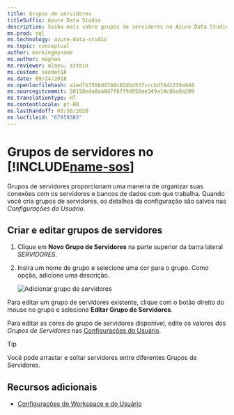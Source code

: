 ```yaml
---
title: Grupos de servidores
titleSuffix: Azure Data Studio
description: Saiba mais sobre grupos de servidores no Azure Data Studio
ms.prod: sql
ms.technology: azure-data-studio
ms.topic: conceptual
author: markingmyname
ms.author: maghan
ms.reviewer: alayu; sstein
ms.custom: seodec18
ms.date: 09/24/2018
ms.openlocfilehash: a1edfb7566d47b8c02dbd53fcccbd7441239a949
ms.sourcegitcommit: 58158eda0aa0d7f87f9d958ae349a14c0ba8a209
ms.translationtype: HT
ms.contentlocale: pt-BR
ms.lasthandoff: 03/30/2020
ms.locfileid: "67959303"
---
```

# <a name="server-groups-in-name-sos"></a>Grupos de servidores no [!INCLUDE[name-sos](../includes/name-sos-short.md)]

Grupos de servidores proporcionam uma maneira de organizar suas conexões com os servidores e bancos de dados com que trabalha. Quando você cria grupos de servidores, os detalhes da configuração são salvos nas *Configurações do Usuário*.

## <a name="create-and-edit-server-groups"></a>Criar e editar grupos de servidores

1. Clique em **Novo Grupo de Servidores** na parte superior da barra lateral *SERVIDORES*.
2. Insira um nome de grupo e selecione uma cor para o grupo. Como opção, adicione uma descrição.

   ![Adicionar grupo de servidores](./media/server-groups/add-server-group.png)

Para editar um grupo de servidores existente, clique com o botão direito do mouse no grupo e selecione **Editar Grupo de Servidores**.

Para editar as cores do grupo de servidores disponível, edite os valores dos *Grupos de Servidores* nas [Configurações do Usuário](settings.md).

> [!TIP]
> Você pode arrastar e soltar servidores entre diferentes Grupos de Servidores.



## <a name="additional-resources"></a>Recursos adicionais
- [Configurações do Workspace e do Usuário](settings.md)
